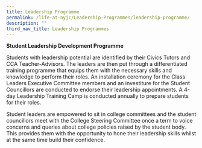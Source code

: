 ```yaml
---
title: Leadership Programme
permalink: /life-at-nyjc/Leadership-Programmes/leadership-programme/
description: ""
third_nav_title: Leadership Programmes
---
```

**Student Leadership Development Programme**

Students with leadership potential are identified by their Civics Tutors and CCA Teacher-Advisors. The leaders are then put through a differentiated training programme that equips them with the necessary skills and knowledge to perform their roles. An installation ceremony for the Class Leaders Executive Committee members and an investiture for the Student Councillors are conducted to endorse their leadership appointments. A 4-day Leadership Training Camp is conducted annually to prepare students for their roles.

Student leaders are empowered to sit in college committees and the student councillors meet with the College Steering Committee once a term to voice concerns and queries about college policies raised by the student body. This provides them with the opportunity to hone their leadership skills whilst at the same time build their confidence.